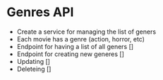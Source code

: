 # Genres API
 - Create a service for managing the list of geners
 - Each movie has a genre (action, horror, etc)
 - Endpoint for having a list of all geners []
 - Endpoint for creating new generes []
 - Updating []
 - Deleteing []